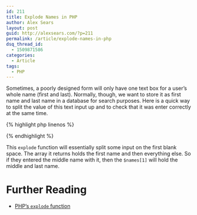 ```yaml
---
id: 211
title: Explode Names in PHP
author: Alex Sears
layout: post
guid: http://alexsears.com/?p=211
permalink: /article/explode-names-in-php
dsq_thread_id:
  - 1509871586
categories:
  - Article
tags:
  - PHP
---
```

Sometimes, a poorly designed form will only have one text box for a user&#8217;s whole name (first and last). Normally, though, we want to store it as first name and last name in a database for search purposes. Here is a quick way to split the value of this text input up and to check that it was enter correctly at the same time.

<!--more-->

{% highlight php linenos %}
<?php
if (!strpos($_POST['full_name'], ' ') return false;

$names = explode(' ', $_POST['full_name'], 2);
$first_name = $names[0];
$last_name = $names[1];
?>
{% endhighlight %}

This `explode` function will essentially split some input on the first blank space. The array it returns holds the first name and then everything else. So if they entered the middle name with it, then the `$names[1]` will hold the middle and last name.

# Further Reading

  * [PHP&#8217;s `explode` function][1]

 [1]: http://php.net/manual/en/function.explode.php